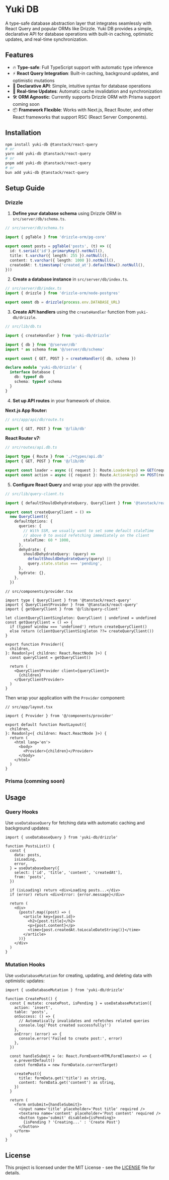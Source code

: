 # Yuki DB

A type-safe database abstraction layer that integrates seamlessly with React Query and popular ORMs like Drizzle. Yuki DB provides a simple, declarative API for database operations with built-in caching, optimistic updates, and real-time synchronization.

## Features

- 🔥 **Type-safe**: Full TypeScript support with automatic type inference
- ⚡ **React Query Integration**: Built-in caching, background updates, and optimistic mutations
- 🎯 **Declarative API**: Simple, intuitive syntax for database operations
- 🔄 **Real-time Updates**: Automatic cache invalidation and synchronization
- 🛠️ **ORM Agnostic**: Currently supports Drizzle ORM with Prisma support coming soon
- 📦 **Framework Flexible**: Works with Next.js, React Router, and other React frameworks that support RSC (React Server Components).

## Installation

```bash
npm install yuki-db @tanstack/react-query
# or
yarn add yuki-db @tanstack/react-query
# or
pnpm add yuki-db @tanstack/react-query
# or
bun add yuki-db @tanstack/react-query
```

## Setup Guide

### Drizzle

1. **Define your database schema** using Drizzle ORM in `src/server/db/schema.ts`.

```typescript
// src/server/db/schema.ts

import { pgTable } from 'drizzle-orm/pg-core'

export const posts = pgTable('posts', (t) => ({
  id: t.serial('id').primaryKey().notNull(),
  title: t.varchar({ length: 255 }).notNull(),
  content: t.varchar({ length: 1000 }).notNull(),
  createdAt: t.timestamp('created_at').defaultNow().notNull(),
}))
```

2. **Create a database instance** in `src/server/db/index.ts`.

```typescript
// src/server/db/index.ts
import { drizzle } from 'drizzle-orm/node-postgres'

export const db = drizzle(process.env.DATABASE_URL)
```

3. **Create API handlers** using the `createHandler` function from `yuki-db/drizzle`.

```typescript
// src/lib/db.ts

import { createHandler } from 'yuki-db/drizzle'

import { db } from '@/server/db'
import * as schema from '@/server/db/schema'

export const { GET, POST } = createHandler({ db, schema })

declare module 'yuki-db/drizzle' {
  interface Database {
    db: typeof db
    schema: typeof schema
  }
}
```

4. **Set up API routes** in your framework of choice.

**Next.js App Router:**

```typescript
// src/app/api/db/route.ts

export { GET, POST } from '@/lib/db'
```

**React Router v7:**

```typescript
// src/routes/api.db.ts

import type { Route } from './+types/api.db'
import { GET, POST } from '@/lib/db'

export const loader = async ({ request }: Route.LoaderArgs) => GET(request)
export const action = async ({ request }: Route.ActionArgs) => POST(request)
```

5. **Configure React Query** and wrap your app with the provider.

```typescript
// src/lib/query-client.ts

import { defaultShouldDehydrateQuery, QueryClient } from '@tanstack/react-query'

export const createQueryClient = () =>
  new QueryClient({
    defaultOptions: {
      queries: {
        // With SSR, we usually want to set some default staleTime
        // above 0 to avoid refetching immediately on the client
        staleTime: 60 * 1000,
      },
      dehydrate: {
        shouldDehydrateQuery: (query) =>
          defaultShouldDehydrateQuery(query) ||
          query.state.status === 'pending',
      },
      hydrate: {},
    },
  })
```

```tsx
// src/components/provider.tsx

import type { QueryClient } from '@tanstack/react-query'
import { QueryClientProvider } from '@tanstack/react-query'
import { getQueryClient } from '@/lib/query-client'

let clientQueryClientSingleton: QueryClient | undefined = undefined
const getQueryClient = () => {
  if (typeof window === 'undefined') return createQueryClient()
  else return (clientQueryClientSingleton ??= createQueryClient())
}

export function Provider({
  children,
}: Readonly<{ children: React.ReactNode }>) {
  const queryClient = getQueryClient()

  return (
    <QueryClientProvider client={queryClient}>
      {children}
    </QueryClientProvider>
  )
}
```

Then wrap your application with the `Provider` component:

```tsx
// src/app/layout.tsx

import { Provider } from '@/components/provider'

export default function RootLayout({
  children,
}: Readonly<{ children: React.ReactNode }>) {
  return (
    <html lang='en'>
      <body>
        <Provider>{children}</Provider>
      </body>
    </html>
  )
}
```

### Prisma (comming soon)

## Usage

### Query Hooks

Use `useDatabaseQuery` for fetching data with automatic caching and background updates:

```tsx
import { useDatabaseQuery } from 'yuki-db/drizzle'

function PostsList() {
  const {
    data: posts,
    isLoading,
    error,
  } = useDatabaseQuery({
    select: ['id', 'title', 'content', 'createdAt'],
    from: 'posts',
  })

  if (isLoading) return <div>Loading posts...</div>
  if (error) return <div>Error: {error.message}</div>

  return (
    <div>
      {posts?.map((post) => (
        <article key={post.id}>
          <h2>{post.title}</h2>
          <p>{post.content}</p>
          <time>{post.createdAt.toLocaleDateString()}</time>
        </article>
      ))}
    </div>
  )
}
```

### Mutation Hooks

Use `useDatabaseMutation` for creating, updating, and deleting data with optimistic updates:

```tsx
import { useDatabaseMutation } from 'yuki-db/drizzle'

function CreatePost() {
  const { mutate: createPost, isPending } = useDatabaseMutation({
    action: 'insert',
    table: 'posts',
    onSuccess: () => {
      // Automatically invalidates and refetches related queries
      console.log('Post created successfully!')
    },
    onError: (error) => {
      console.error('Failed to create post:', error)
    },
  })

  const handleSubmit = (e: React.FormEvent<HTMLFormElement>) => {
    e.preventDefault()
    const formData = new FormData(e.currentTarget)

    createPost({
      title: formData.get('title') as string,
      content: formData.get('content') as string,
    })
  }

  return (
    <form onSubmit={handleSubmit}>
      <input name='title' placeholder='Post title' required />
      <textarea name='content' placeholder='Post content' required />
      <button type='submit' disabled={isPending}>
        {isPending ? 'Creating...' : 'Create Post'}
      </button>
    </form>
  )
}
```

## License

This project is licensed under the MIT License - see the [LICENSE](LICENSE) file for details.
